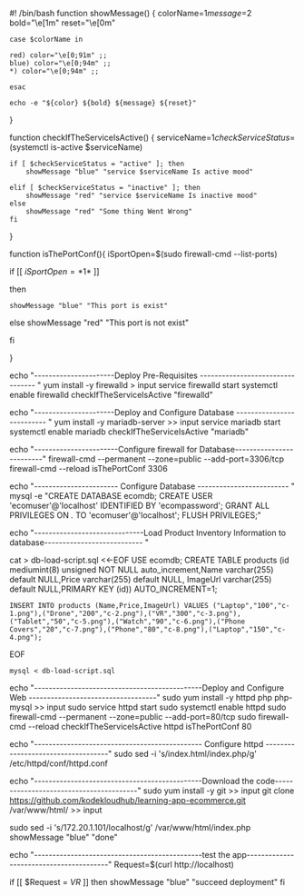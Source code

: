 #! /bin/bash
function showMessage() {
    colorName=$1
    message=$2
    bold="\e[1m"
    reset="\e[0m"

    case $colorName in

    red) color="\e[0;91m" ;;
    blue) color="\e[0;94m" ;;
    *) color="\e[0;94m" ;;

    esac

    echo -e "${color} ${bold} ${message} ${reset}"

}

function checkIfTheServiceIsActive() {
    serviceName=$1
    checkServiceStatus=$(systemctl is-active $serviceName)

    if [ $checkServiceStatus = "active" ]; then
        showMessage "blue" "service $serviceName Is active mood"

    elif [ $checkServiceStatus = "inactive" ]; then
        showMessage "red" "service $serviceName Is inactive mood"
    else
        showMessage "red" "Some thing Went Wrong"
    fi
}

function isThePortConf(){
 iSportOpen=$(sudo firewall-cmd --list-ports)
 
 if [[ $iSportOpen = *$1* ]]
  
 then

    showMessage "blue" "This port is exist"
 
 else
     showMessage "red" "This port is not exist"

 fi

}

echo "----------------------Deploy Pre-Requisites --------------------------------- "
yum install -y firewalld > input
 service firewalld start
 systemctl enable firewalld
checkIfTheServiceIsActive "firewalld"

echo "----------------------Deploy and Configure Database --------------------------
"
 yum install -y mariadb-server >> input
 service mariadb start
 systemctl enable mariadb
checkIfTheServiceIsActive "mariadb"

echo "-----------------------Configure firewall for Database-------------------------"
 firewall-cmd --permanent --zone=public --add-port=3306/tcp
 firewall-cmd --reload
 isThePortConf 3306




 echo  "----------------------- Configure Database ------------------------- "
 mysql -e "CREATE DATABASE ecomdb; CREATE USER 'ecomuser'@'localhost' IDENTIFIED BY 'ecompassword';
 GRANT ALL PRIVILEGES ON *.* TO 'ecomuser'@'localhost'; FLUSH PRIVILEGES;"


 echo  "------------------------------Load Product Inventory Information to database--------------------------- "

cat > db-load-script.sql <<-EOF
    USE ecomdb;
    CREATE TABLE products (id mediumint(8) unsigned NOT NULL auto_increment,Name varchar(255) default NULL,Price varchar(255) default NULL, ImageUrl varchar(255) default NULL,PRIMARY KEY (id)) AUTO_INCREMENT=1;

    INSERT INTO products (Name,Price,ImageUrl) VALUES ("Laptop","100","c-1.png"),("Drone","200","c-2.png"),("VR","300","c-3.png"),("Tablet","50","c-5.png"),("Watch","90","c-6.png"),("Phone Covers","20","c-7.png"),("Phone","80","c-8.png"),("Laptop","150","c-4.png");
EOF

    mysql < db-load-script.sql

echo "----------------------------------------------Deploy and Configure Web -----------------------------------"
    sudo yum install -y httpd php php-mysql >> input
    sudo service httpd start
    sudo systemctl enable httpd
    sudo firewall-cmd --permanent --zone=public --add-port=80/tcp
    sudo firewall-cmd --reload
    checkIfTheServiceIsActive httpd
    isThePortConf 80

echo "---------------------------------------------- Configure httpd -----------------------------------"
sudo sed -i 's/index.html/index.php/g' /etc/httpd/conf/httpd.conf


echo "----------------------------------------------Download the code----------------------------------------"
sudo yum install -y git >> input
git clone https://github.com/kodekloudhub/learning-app-ecommerce.git /var/www/html/ >> input

sudo sed -i 's/172.20.1.101/localhost/g' /var/www/html/index.php
 showMessage "blue" "done"

echo "----------------------------------------------test the app----------------------------------------"
Request=$(curl http://localhost)

if [[ $Request = *VR* ]]
then
 showMessage "blue" "succeed deployment"
fi
